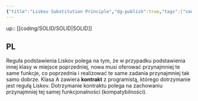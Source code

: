```yaml
---
{"title":"Liskov Substitution Principle","dg-publish":true,"tags":["coding/SOLID"],"language":"pl","permalink":"/coding/solid/liskov-substitution-principle/","dgPassFrontmatter":true}
---
```


up:: [[coding/SOLID/SOLID\|SOLID]]

## PL

Reguła podstawienia Liskov polega na tym, że w przypadku podstawienia innej klasy w miejsce poprzedniej, nowa musi oferować przynajmniej te same funkcje, co poprzednia i realizować te same zadania przynajmniej tak samo dobrze.
Klasa A zawiera **kontrakt** z programistą, którego dotrzymanie jest regułą Liskov. Dotrzymanie kontraktu polega na zachowaniu przynajmniej tej samej funkcjonalności (kompatybilności).